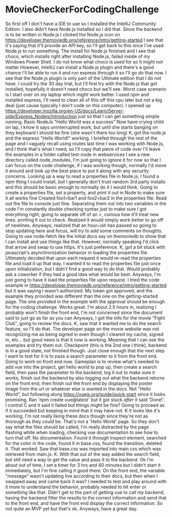 # MovieCheckerForCodingChallenge

So first off I don't have a IDE to use so I installed the IntelliJ Community Edition.
I also didn't have Node.js installed so I did that.
Since the backend is to be written in Node.js I clicked the Node.js icon on https://developer.themoviedb.org/reference/intro/getting-started
I see that it's saying that it'll provide an API key, so I'll get back to this once I've used Node.js to run something.
The install for Node.js finished and I see that choco, which installs right after installing Node.js, failed inside of my Windows Power Shell.
I do not know what choco is used for so it *might* not matter
However, IntelliJ can install a Node.js plugin and there's a good chance I'll be able to run it and run express through it so I'll go do that now.
I see that the Node.js plugin is only part of the Ultimate edition that I do not have. I could try the 30 day trial, but I'll first try with the Node.js that got installed, hopefully it doesn't need choco but we'll see.
Worst case scenario is I start over on my laptop which *might* work better.
I used npm and installed express, I'll need to clean all of this off this cpu later but not a big deal (just cause typically I don't code on this computer).
I opened up https://developer.mozilla.org/en-US/docs/Learn/Server-side/Express_Nodejs/Introduction just so that I can get something simple running.
Basic NodeJs "Hello World was a success"
Now have crying child on lap, I know it says uninterrupted work, but until she starts banging on they keyboard I should be fine (she wasn't there too long)
K, got the node.js and the express "Hello World!" working.
I briefed through the rest of the page and I vaguely recall using routes last time I was working with Node.js, and I think that's what I need, so I'll copy that piece of code over
I'll leave the examples in a folder called test-node in webservices
I see a new directory called node_modules, I'm just going to ignore it for now so that I can focus on the code challenge, if I was working though, normally I'd move it around and look up the best place to put it along with any security concerns.
Looking up a way to read a properties file in Node.js, I found a npm thing I could install, but I generally don't trust random 3rd party installs and this should be basic enough to normally do it I would think.
Going to create a properties file, set a property, and print it out in Node to make sure it all works fine
Created foo1=bar1 and foo2=bar2 in the properties file. Read out the file to console just fine. Separating them out into two variables in the code
I'm constantly double checking syntax just to make sure I got everything right, going to separate off of an =, curious how it'll treat new lines. printing it out to check.
Realized it would simply work better to go off of newlines.
Anyways, realized that an hour~ish has passed so going to stop updating here and focus, will try to add some comments on thoughts.
Going to use node-fetch like the initial docs say on themoviedb to show that I can install and use things like that. However, normally speaking I'd click that arrow and swap to use https. It's just preference.
K, got a bit stuck with javascript's asynchronization behavior in loading the properties file.
Utlimately decided that upon each request it would re-read the properties file and load it up that way.
I wanted it to read the properties file just once upon initialization, but I didn't find a good way to do that. Would probably ask a coworker if they had a good idea what would be best.
Anyways, I'm just going to have it load the properties file upon request.
I tried the code example in https://developer.themoviedb.org/reference/intro/getting-started but it was saying I wasn't authorized.
My token got approved, and the example they provided was different than the one on the getting-started page.
The one provided in the example with the approval should be enough for the coding challenge.
Works great. I'm about 2.5 hours in, realizing I probably won't finish the front end, I'm not concerned since the document said to just go as far as you can
Anyways, I got the info for the movie "Fight Club", going to review the docs.
K, saw that it wanted me to do the search feature, so I'll do that.
The developer page on the movie website was not recognizing me as being signed in even though I cleared my cache, signed in, etc... but good news is that it now is working. Meaning that I can see the examples and try them out.
Checkpoint (this is the 2nd one I think), backend is in a good state, not finished though. Just close enough that the next step I want to test for it is to pass a search parameter to it from the front end.
Going to work on front end now.
Gameplan is to review what's needed to add vue into the project, get hello world to pop up, then create a search field, then pass the parameter to the backend, log it out to make sure it works, finish out the backend by also logging out what the backend returns on the front end, then finish out the front end by displaying the poster image from the url or whatever else is wanted in the docs.
Not "Hello World", but following along https://vuejs.org/guide/quick-start since it looks promising.
Ran 'npm create vue@latest' but it got stuck *after* it said 'Done!'. I control C and it said it failed but things might be fine?
Going to proceed as if it succeeded but keeping in mind that it may have not.
K it looks like it's working, I'm not really liking these docs though since they're not as thorough as they could be.
That's not a 'Hello World' page.
So they don't say what the files should be called,
I'm really distracted by the page flashing white when loading, checking vue documentation to see how to turn that off.
No documentation. Found it through Inspect element, searched for the color in the code, found it in base.css, found the transition, deleted it. That worked. Saw that base.css was imported into main.css which was retrieved from main.js. K.
With that out of the way added the search field, but still need a way to get the value and pass it to the backend.
Ok I'm about out of time, I set a timer for 3 hrs and 40 minutes but I didn't start it immediately, but I'm fine calling it good there.
On the front end, the variable "message" wasn't updating live according to their docs, but then when I swapped away and came back it was? I needed to test and play around with it more to understand the behavior, probably needed to hit enter or something like that.
Didn't get to the part of getting vue to call my backend, having the backend filter the results to the correct information and send that to the front end, and have the front end display the correct information.
So not quite an MVP yet but that's ok.
Anyways, have a great day.
